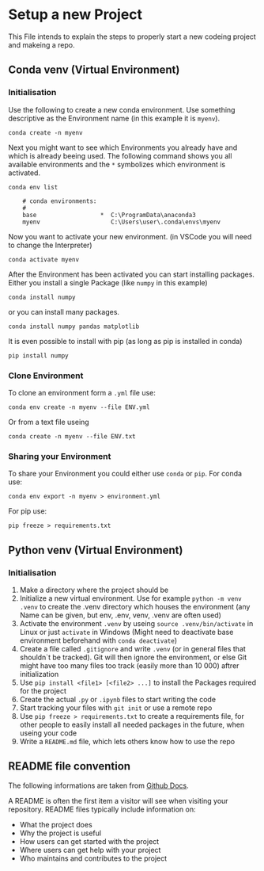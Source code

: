 # Setup a new Project

This File intends to explain the steps to properly start a new codeing project and makeing a repo.

## Conda venv (Virtual Environment)
### Initialisation
Use the following to create a new conda environment. Use something descriptive as the Environment name (in this example it is `myenv`).

```
conda create -n myenv
```

Next you might want to see which Environments you already have and which is already beeing used. The following command shows you all available environments and the `*` symbolizes which environment is activated.

```
conda env list
```

```
    # conda environments:
    #
    base                  *  C:\ProgramData\anaconda3
    myenv                    C:\Users\user\.conda\envs\myenv
```

Now you want to activate your new environment. (in VSCode you will need to change the Interpreter)

```
conda activate myenv
```

After the Environment has been activated you can start installing packages.
Either you install a single Package (like `numpy` in this example)

```
conda install numpy
```

or you can install many packages.

```
conda install numpy pandas matplotlib
```
It is even possible to install with pip (as long as pip is installed in conda)
```
pip install numpy
```
### Clone Environment
To clone an environment form a `.yml` file use:
```
conda env create -n myenv --file ENV.yml
```
Or from a text file useing
```
conda create -n myenv --file ENV.txt
```

### Sharing your Environment
To share your Environment you could either use `conda` or `pip`. 
For conda use:
```
conda env export -n myenv > environment.yml
```
For pip use:
```
pip freeze > requirements.txt
```


## Python venv (Virtual Environment)
### Initialisation

1. Make a directory where the project should be
2. Initialize a new virtual environment. Use for example `python -m venv .venv` to create the .venv directory which houses the environment (any Name can be given, but env, .env, venv, .venv are often used)
3. Activate the environment `.venv` by useing `source .venv/bin/activate` in Linux or just `activate` in Windows (Might need to deactivate base environment beforehand with `conda deactivate`)
4. Create a file called `.gitignore` and write `.venv` (or in general files that shouldn`t be tracked). Git will then ignore the environment, or else Git might have too many files too track (easily more than 10 000) aftrer initialization
5.  Use `pip install <file1> [<file2> ...]` to install the Packages required for the project
6. Create the actual `.py` or `.ipynb` files to start writing the code
7. Start tracking your files with `git init` or use a remote repo
8. Use `pip freeze > requirements.txt` to create a requirements file, for other people to easily install all needed packages in the future, when useing your code
9. Write a  `README.md` file, which lets others know how to use the repo

## README file convention
The following informations are taken from [Github Docs](https://docs.github.com/en/repositories/managing-your-repositorys-settings-and-features/customizing-your-repository/about-readmes).

A README is often the first item a visitor will see when visiting your repository. README files typically include information on:

- What the project does
- Why the project is useful
- How users can get started with the project
- Where users can get help with your project
- Who maintains and contributes to the project